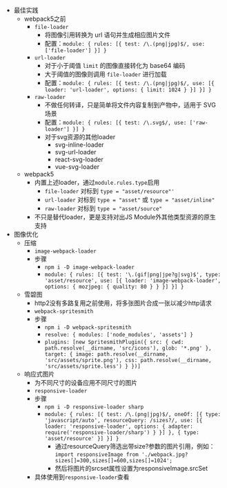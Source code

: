 - 最佳实践
	- webpack5之前
		- `file-loader`
			- 将图像引用转换为 url 语句并生成相应图片文件
			- 配置：`module: { rules: [{ test: /\.(png|jpg)$/, use: ['file-loader'] }] }`
		- `url-loader`
			- 对于小于阈值 `limit` 的图像直接转化为 base64 编码
			- 大于阈值的图像则调用 `file-loader` 进行加载
			- 配置：`module: { rules: [{ test: /\.(png|jpg)$/, use: [{ loader: 'url-loader', options: { limit: 1024 } }] }] }`
		- `raw-loader`
			- 不做任何转译，只是简单将文件内容复制到产物中，适用于 SVG 场景
			- 配置：`module: { rules: [{ test: /\.svg$/, use: ['raw-loader'] }] }`
			- 对于svg资源的其他loader
				- svg-inline-loader
				- svg-url-loader
				- react-svg-loader
				- vue-svg-loader
	- webpack5
		- 内置上述loader，通过`module.rules.type`启用
			- `file-loader` 对标到 `type = "asset/resource"'`
			- `url-loader` 对标到 `type = "asset"` 或 `type = "asset/inline"`
			- `raw-loader` 对标到 `type = "asset/source"`
		- 不只是替代loader，更是支持对出JS Module外其他类型资源的原生支持
- 图像优化
	- 压缩
		- `image-webpack-loader`
		- 步骤
			- `npm i -D image-webpack-loader`
			- `module: { rules: [{ test: '\.(gif|png|jpe?g|svg)$', type: 'asset/resource', use: [{ loader: 'image-webpack-loader', options: { mozjpeg: { quality: 80 } } }] }] }`
	- 雪碧图
		- http2没有多路复用之前使用，将多张图片合成一张以减少http请求
		- `webpack-spritesmith`
		- 步骤
			- `npm i -D webpack-spritesmith`
			- `resolve: { modules: ['node_modules', 'assets'] }`
			- `plugins: [new SpritesmithPlugin({ src: { cwd: path.resolve(__dirname, 'src/icons'), glob: '*.png' }, target: { image: path.resolve(__dirname, 'src/assets/sprite.png'), css: path.resolve(__dirname, 'src/assets/sprite.less') } })]`
	- 响应式图片
		- 为不同尺寸的设备应用不同尺寸的图片
		- `responsive-loader`
		- 步骤
			- `npm i -D responsive-loader sharp`
			- `module: { rules: [{ test: /\.(png|jpg)$/, oneOf: [{ type: 'javascript/auto', resourceQuery: /sizes?/, use: [{ loader: 'responsive-loader', options: { adapter: require('responsive-loader/sharp') } }] }, { type: 'asset/resource' }] }] }`
				- 通过resourceQuery筛选出带size?参数的图片引用，例如：`import responsiveImage from './webpack.jpg?sizes[]=300,sizes[]=600,sizes[]=1024';`
				- 然后将图片的srcset属性设置为responsiveImage.srcSet
		- 具体使用到`responsive-loader`查看